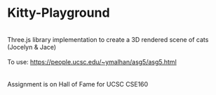 # Kitty-Playground
<br>Three.js library implementation to create a 3D rendered scene of cats (Jocelyn & Jace)
<br><br>To use: https://people.ucsc.edu/~ymalhan/asg5/asg5.html
<br><br><br>Assignment is on Hall of Fame for UCSC CSE160
